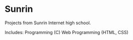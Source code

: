 # Sunrin
Projects from Sunrin Internet high school.

Includes:
Programming (C)
Web Programming (HTML, CSS)
